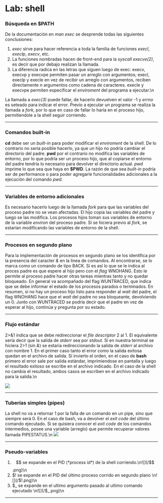 # Lab: shell

### Búsqueda en $PATH

De la documentación en *man exec* se desprende todas las siguientes conclusiones:
1. *exec* sirve para hacer referencia a toda la familia de funciones *execl*, *execlp*, *execv*, etc.
2. La funciones nombradas hacen de front-end para la *syscall* *execve(2)*, es decir que por debajo realizan la llamada.
3. La diferencia radica en las letras que siguen luego de exec: execv, execvp y execvpe permiten pasar un arreglo con argumentos; execl, execlp y execle en vez de recibir un arreglo con argumentos, reciben directamente *n* argumentos como cadena de caracteres. execle y execvpe permiten especificar el *enviroment* del programa a ejecutar.\n

La llamada a *exec(3)* puede fallar, de hacerlo devuelven el valor -1 y *errno* es seteado para indicar el error. Previo a ejecutar un programa se realiza la llamada a *fork*, por lo que en caso de fallar lo haría en el proceso hijo, permitiendole a la shell seguir corriendo.





---

### Comandos built-in

**cd** debe ser un *built-in* para poder modificar el *enviroment* de la shell. De lo contrario no sería posible hacerlo, ya que un hijo no podría cambiar el directorio del padre. **pwd** por el contrario no modifica las variables de entorno, por lo que podría ser un proceso hijo, que al copiarse el entorno del padre tendría lo necesario para devolver el directorio actual. *pwd* imprime lo que sea que haya en **$PWD**. La razón de que sea *built-in* podría ser de performance o para poder agregarle funcionalidades adicionales a la ejecución del comando *pwd*.

---

### Variables de entorno adicionales

Es necesario hacerlo luego de la llamada *fork* para que las variables del proceso padre no se vean afectadas. El hijo copia las variables del padre y luego se las modifica. Los procesos hijos toman sus variables de entorno de la variable *environ* del proceso padre. Si se hiciera previo al *fork*, se estarían modificando las variables de entorno de la shell. 

---

### Procesos en segundo plano

Para la implementación de procesos en segundo plano se los identifica por la presencia del caracter *&* en la linea de comandos. Al encontrarse, se lo marca como un comando de tipo BACK. Si es así lo que se le indica al proces padre es que espere al hijo pero con el *flag* WNOHANG. Esto le permite al proceso padre hacer otras tareas mientras tanto y no quedar bloqueado. En general va acompañado del flag WUNTRACED, que indica que se debe informar el estado de los procesos parados o terminados. En resumen, si no hay un proceso hijo listo para responder al *wait* del padre, el flag WNOHANG hace que el *wait* del padre no sea bloqueante, devolviendo un 0. Junto con WUNTRACED se podría decir que el padre en vez de esperar al hijo, continúa y pregunta por su estado.

---

### Flujo estándar

2>&1 indica que se debe redireccionar el *file descriptor* 2 al 1. El equivalente sería decir que la salida de *stderr* sea por *stdout*. Si en nuestra terminal se hiciera 2>1 (sin *&*) se estaria redireccionando la salida de *stderr* al archivo con nombre 1. En el primer caso tanto el error como la salida exitosa quedan en el archivo de salida. Si invierto el orden, en el caso de **bash** primero el error sale por salida estándar, imprimiendose en pantalla y luego el resultado exitoso se escribe en el archivo indicado. En el caso de la shell no cambia el resultado, ambos casos se escriben en el archivo indicado para la salida.\n

![](/salida_error.png)



---

### Tuberías simples (pipes)

La shell no va a retornar 1 por la falla de un comando en un pipe, sino que siempre será 0. En el caso de bash, va a devolver el *exit code* del último comando ejecutado. Si se quisiera conocer el *exit code* de los comandos intermedios, posee una variable (arreglo) que permite recuperar valores llamada PIPESTATUS.\n 
![](/pipe_fail.png)

---

### Pseudo-variables

1. $$ se expande en el PID (*process id*) de la shell corriendo.\n![](/$$.png)\n
2. $! se expande en el PID del último proceso corrido en segundo plano \n![](/$!.png)\n
3. $_ se expande en el ultimo argumento pasado al ultimo comando ejecutado \n![](/$_.png)\n

---


